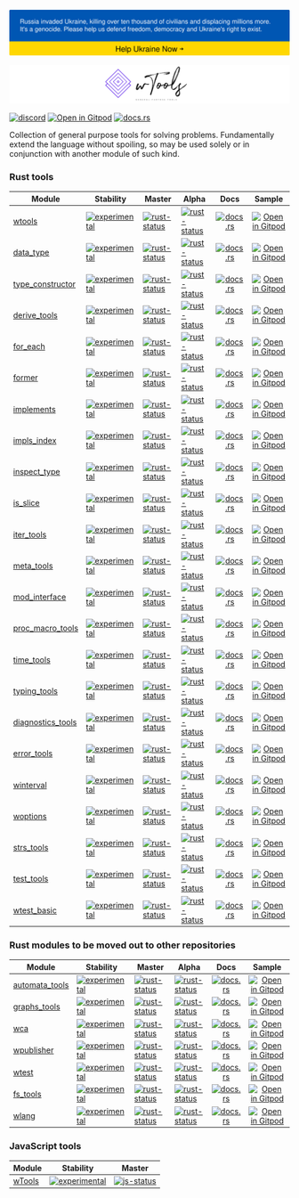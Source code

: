 [![Stand With Ukraine](https://raw.githubusercontent.com/vshymanskyy/StandWithUkraine/main/banner2-direct.svg)](https://stand-with-ukraine.pp.ua)

![wTools](./asset/img/logo_v3_trans_wide.png)

<!-- # Repository :: Tools -->

[![discord](https://img.shields.io/discord/872391416519737405?color=eee&logo=discord&logoColor=eee&label=ask)](https://discord.gg/m3YfbXpUUY)
[![Open in Gitpod](https://raster.shields.io/static/v1?label=try&message=online&color=eee&logo=gitpod&logoColor=eee)](https://gitpod.io/#RUN_PATH=.,SAMPLE_FILE=sample%2Frust%2Fwtools_trivial_sample%2Fsrc%2Fmain.rs,RUN_POSTFIX=--example%20wtools_trivial_sample/https://github.com/Wandalen/wTools)
[![docs.rs](https://raster.shields.io/static/v1?label=docs&message=online&color=eee&logo=docsdotrs&logoColor=eee)](https://docs.rs/wtools)

Collection of general purpose tools for solving problems. Fundamentally extend the language without spoiling, so may be used solely or in conjunction with another module of such kind.

### Rust tools

<!-- {{# generate.modules_index{} #}} -->

| Module | Stability | Master | Alpha | Docs | Sample |
|--------|-----------|--------|-------|:----:|:------:|
| [wtools](./module/rust/wtools) | [![experimental](https://raster.shields.io/static/v1?label=&message=experimental&color=orange)](https://github.com/emersion/stability-badges#experimental) | [![rust-status](https://img.shields.io/github/workflow/status/Wandalen/wTools/wtools?label=)](https://github.com/Wandalen/wTools/actions/workflows/ModulewToolsPush.yml) | [![rust-status](https://img.shields.io/github/workflow/status/Wandalen/wTools/wtools/alpha?label=)](https://github.com/Wandalen/wTools/actions/workflows/ModulewToolsPush.yml) | [![docs.rs](https://raster.shields.io/static/v1?label=&message=docs&color=eee)](https://docs.rs/wtools) | [![Open in Gitpod](https://raster.shields.io/static/v1?label=&message=try&color=eee)](https://gitpod.io/#RUN_PATH=.,SAMPLE_FILE=sample%2Frust%2Fwtools_trivial_sample%2Fsrc%2Fmain.rs,RUN_POSTFIX=--example%20wtools_trivial_sample/https://github.com/Wandalen/wTools) |
| [data_type](./module/rust/data_type) | [![experimental](https://raster.shields.io/static/v1?label=&message=experimental&color=orange)](https://github.com/emersion/stability-badges#experimental) | [![rust-status](https://img.shields.io/github/workflow/status/Wandalen/wTools/data_type?label=)](https://github.com/Wandalen/wTools/actions/workflows/ModuleDataTypePush.yml) | [![rust-status](https://img.shields.io/github/workflow/status/Wandalen/wTools/data_type/alpha?label=)](https://github.com/Wandalen/wTools/actions/workflows/ModuleDataTypePush.yml) | [![docs.rs](https://raster.shields.io/static/v1?label=&message=docs&color=eee)](https://docs.rs/data_type) | [![Open in Gitpod](https://raster.shields.io/static/v1?label=&message=try&color=eee)](https://gitpod.io/#RUN_PATH=.,SAMPLE_FILE=sample%2Frust%2Fdata_type_trivial_sample%2Fsrc%2Fmain.rs,RUN_POSTFIX=--example%20data_type_trivial_sample/https://github.com/Wandalen/wTools) |
| [type_constructor](./module/alias/type_constructor)  | [![experimental](https://raster.shields.io/static/v1?label=&message=experimental&color=orange)](https://github.com/emersion/stability-badges#experimental) | [![rust-status](https://img.shields.io/github/workflow/status/Wandalen/wTools/type_constructor?label=)](https://github.com/Wandalen/wTools/actions/workflows/ModuleTypeConstructorPush.yml)   | [![rust-status](https://img.shields.io/github/workflow/status/Wandalen/wTools/type_constructor/alpha?label=)](https://github.com/Wandalen/wTools/actions/workflows/ModuleTypeConstructorPush.yml)   | [![docs.rs](https://raster.shields.io/static/v1?label=&message=docs&color=eee)](https://docs.rs/type_constructor) | [![Open in Gitpod](https://raster.shields.io/static/v1?label=&message=try&color=eee)](https://gitpod.io/#RUN_PATH=.,SAMPLE_FILE=sample%2Frust%2Ftype_constructor_trivial_sample%2Fsrc%2Fmain.rs,RUN_POSTFIX=--example%20type_constructor_trivial_sample/https://github.com/Wandalen/wTools) |
| [derive_tools](./module/rust/derive_tools) | [![experimental](https://raster.shields.io/static/v1?label=&message=experimental&color=orange)](https://github.com/emersion/stability-badges#experimental) | [![rust-status](https://img.shields.io/github/workflow/status/Wandalen/wTools/derive_tools?label=)](https://github.com/Wandalen/wTools/actions/workflows/ModuleDeriveToolsPush.yml) | [![rust-status](https://img.shields.io/github/workflow/status/Wandalen/wTools/derive_tools/alpha?label=)](https://github.com/Wandalen/wTools/actions/workflows/ModuleDeriveToolsPush.yml) | [![docs.rs](https://raster.shields.io/static/v1?label=&message=docs&color=eee)](https://docs.rs/derive_tools) | [![Open in Gitpod](https://raster.shields.io/static/v1?label=&message=try&color=eee)](https://gitpod.io/#RUN_PATH=.,SAMPLE_FILE=sample%2Frust%2Fderive_tools_trivial_sample%2Fsrc%2Fmain.rs,RUN_POSTFIX=--example%20derive_tools_trivial_sample/https://github.com/Wandalen/wTools) |
| [for_each](./module/rust/for_each) | [![experimental](https://raster.shields.io/static/v1?label=&message=experimental&color=orange)](https://github.com/emersion/stability-badges#experimental) | [![rust-status](https://img.shields.io/github/workflow/status/Wandalen/wTools/for_each?label=)](https://github.com/Wandalen/wTools/actions/workflows/ModuleForEachPush.yml) | [![rust-status](https://img.shields.io/github/workflow/status/Wandalen/wTools/for_each/alpha?label=)](https://github.com/Wandalen/wTools/actions/workflows/ModuleForEachPush.yml) | [![docs.rs](https://raster.shields.io/static/v1?label=&message=docs&color=eee)](https://docs.rs/for_each) | [![Open in Gitpod](https://raster.shields.io/static/v1?label=&message=try&color=eee)](https://gitpod.io/#RUN_PATH=.,SAMPLE_FILE=sample%2Frust%2Ffor_each_trivial_sample%2Fsrc%2Fmain.rs,RUN_POSTFIX=--example%20for_each_trivial_sample/https://github.com/Wandalen/wTools) |
| [former](./module/rust/former) | [![experimental](https://raster.shields.io/static/v1?label=&message=experimental&color=orange)](https://github.com/emersion/stability-badges#experimental) | [![rust-status](https://img.shields.io/github/workflow/status/Wandalen/wTools/former?label=)](https://github.com/Wandalen/wTools/actions/workflows/ModuleFormerPush.yml) | [![rust-status](https://img.shields.io/github/workflow/status/Wandalen/wTools/former/alpha?label=)](https://github.com/Wandalen/wTools/actions/workflows/ModuleFormerPush.yml) | [![docs.rs](https://raster.shields.io/static/v1?label=&message=docs&color=eee)](https://docs.rs/former) | [![Open in Gitpod](https://raster.shields.io/static/v1?label=&message=try&color=eee)](https://gitpod.io/#RUN_PATH=.,SAMPLE_FILE=sample%2Frust%2Fformer_trivial_sample%2Fsrc%2Fmain.rs,RUN_POSTFIX=--example%20former_trivial_sample/https://github.com/Wandalen/wTools) |
| [implements](./module/rust/implements) | [![experimental](https://raster.shields.io/static/v1?label=&message=experimental&color=orange)](https://github.com/emersion/stability-badges#experimental) | [![rust-status](https://img.shields.io/github/workflow/status/Wandalen/wTools/implements?label=)](https://github.com/Wandalen/wTools/actions/workflows/ModuleImplementsPush.yml) | [![rust-status](https://img.shields.io/github/workflow/status/Wandalen/wTools/implements/alpha?label=)](https://github.com/Wandalen/wTools/actions/workflows/ModuleImplementsPush.yml) | [![docs.rs](https://raster.shields.io/static/v1?label=&message=docs&color=eee)](https://docs.rs/implements) | [![Open in Gitpod](https://raster.shields.io/static/v1?label=&message=try&color=eee)](https://gitpod.io/#RUN_PATH=.,SAMPLE_FILE=sample%2Frust%2Fimplements_trivial_sample%2Fsrc%2Fmain.rs,RUN_POSTFIX=--example%20implements_trivial_sample/https://github.com/Wandalen/wTools) |
| [impls_index](./module/rust/impls_index) | [![experimental](https://raster.shields.io/static/v1?label=&message=experimental&color=orange)](https://github.com/emersion/stability-badges#experimental) | [![rust-status](https://img.shields.io/github/workflow/status/Wandalen/wTools/impls_index?label=)](https://github.com/Wandalen/wTools/actions/workflows/ModuleImplsIndexPush.yml) | [![rust-status](https://img.shields.io/github/workflow/status/Wandalen/wTools/impls_index/alpha?label=)](https://github.com/Wandalen/wTools/actions/workflows/ModuleImplsIndexPush.yml) | [![docs.rs](https://raster.shields.io/static/v1?label=&message=docs&color=eee)](https://docs.rs/impls_index) | [![Open in Gitpod](https://raster.shields.io/static/v1?label=&message=try&color=eee)](https://gitpod.io/#RUN_PATH=.,SAMPLE_FILE=sample%2Frust%2Fimpls_index_trivial_sample%2Fsrc%2Fmain.rs,RUN_POSTFIX=--example%20impls_index_trivial_sample/https://github.com/Wandalen/wTools) |
| [inspect_type](./module/rust/inspect_type) | [![experimental](https://raster.shields.io/static/v1?label=&message=experimental&color=orange)](https://github.com/emersion/stability-badges#experimental) | [![rust-status](https://img.shields.io/github/workflow/status/Wandalen/wTools/inspect_type?label=)](https://github.com/Wandalen/wTools/actions/workflows/ModuleInspectTypePush.yml) | [![rust-status](https://img.shields.io/github/workflow/status/Wandalen/wTools/inspect_type/alpha?label=)](https://github.com/Wandalen/wTools/actions/workflows/ModuleInspectTypePush.yml) | [![docs.rs](https://raster.shields.io/static/v1?label=&message=docs&color=eee)](https://docs.rs/inspect_type) | [![Open in Gitpod](https://raster.shields.io/static/v1?label=&message=try&color=eee)](https://gitpod.io/#RUN_PATH=.,SAMPLE_FILE=sample%2Frust%2Finspect_type_trivial_sample%2Fsrc%2Fmain.rs,RUN_POSTFIX=--example%20inspect_type_trivial_sample/https://github.com/Wandalen/wTools) |
| [is_slice](./module/rust/is_slice) | [![experimental](https://raster.shields.io/static/v1?label=&message=experimental&color=orange)](https://github.com/emersion/stability-badges#experimental) | [![rust-status](https://img.shields.io/github/workflow/status/Wandalen/wTools/is_slice?label=)](https://github.com/Wandalen/wTools/actions/workflows/ModuleIsSlicePush.yml) | [![rust-status](https://img.shields.io/github/workflow/status/Wandalen/wTools/is_slice/alpha?label=)](https://github.com/Wandalen/wTools/actions/workflows/ModuleIsSlicePush.yml) | [![docs.rs](https://raster.shields.io/static/v1?label=&message=docs&color=eee)](https://docs.rs/is_slice) | [![Open in Gitpod](https://raster.shields.io/static/v1?label=&message=try&color=eee)](https://gitpod.io/#RUN_PATH=.,SAMPLE_FILE=sample%2Frust%2Fis_slice_trivial_sample%2Fsrc%2Fmain.rs,RUN_POSTFIX=--example%20is_slice_trivial_sample/https://github.com/Wandalen/wTools) |
| [iter_tools](./module/rust/iter_tools) | [![experimental](https://raster.shields.io/static/v1?label=&message=experimental&color=orange)](https://github.com/emersion/stability-badges#experimental) | [![rust-status](https://img.shields.io/github/workflow/status/Wandalen/wTools/iter_tools?label=)](https://github.com/Wandalen/wTools/actions/workflows/ModuleIterToolsPush.yml) | [![rust-status](https://img.shields.io/github/workflow/status/Wandalen/wTools/iter_tools/alpha?label=)](https://github.com/Wandalen/wTools/actions/workflows/ModuleIterToolsPush.yml) | [![docs.rs](https://raster.shields.io/static/v1?label=&message=docs&color=eee)](https://docs.rs/iter_tools) | [![Open in Gitpod](https://raster.shields.io/static/v1?label=&message=try&color=eee)](https://gitpod.io/#RUN_PATH=.,SAMPLE_FILE=sample%2Frust%2Fiter_tools_trivial_sample%2Fsrc%2Fmain.rs,RUN_POSTFIX=--example%20iter_tools_trivial_sample/https://github.com/Wandalen/wTools) |
| [meta_tools](./module/rust/meta_tools) | [![experimental](https://raster.shields.io/static/v1?label=&message=experimental&color=orange)](https://github.com/emersion/stability-badges#experimental) | [![rust-status](https://img.shields.io/github/workflow/status/Wandalen/wTools/meta_tools?label=)](https://github.com/Wandalen/wTools/actions/workflows/ModuleMetaToolsPush.yml) | [![rust-status](https://img.shields.io/github/workflow/status/Wandalen/wTools/meta_tools/alpha?label=)](https://github.com/Wandalen/wTools/actions/workflows/ModuleMetaToolsPush.yml) | [![docs.rs](https://raster.shields.io/static/v1?label=&message=docs&color=eee)](https://docs.rs/meta_tools) | [![Open in Gitpod](https://raster.shields.io/static/v1?label=&message=try&color=eee)](https://gitpod.io/#RUN_PATH=.,SAMPLE_FILE=sample%2Frust%2Fmeta_tools_trivial_sample%2Fsrc%2Fmain.rs,RUN_POSTFIX=--example%20meta_tools_trivial_sample/https://github.com/Wandalen/wTools) |
| [mod_interface](./module/rust/mod_interface) | [![experimental](https://raster.shields.io/static/v1?label=&message=experimental&color=orange)](https://github.com/emersion/stability-badges#experimental) | [![rust-status](https://img.shields.io/github/workflow/status/Wandalen/wTools/mod_interface?label=)](https://github.com/Wandalen/wTools/actions/workflows/ModuleModInterfacePush.yml) | [![rust-status](https://img.shields.io/github/workflow/status/Wandalen/wTools/mod_interface/alpha?label=)](https://github.com/Wandalen/wTools/actions/workflows/ModuleModInterfacePush.yml) | [![docs.rs](https://raster.shields.io/static/v1?label=&message=docs&color=eee)](https://docs.rs/mod_interface) | [![Open in Gitpod](https://raster.shields.io/static/v1?label=&message=try&color=eee)](https://gitpod.io/#RUN_PATH=.,SAMPLE_FILE=sample%2Frust%2Fmod_interface_trivial_sample%2Fsrc%2Fmain.rs,RUN_POSTFIX=--example%20mod_interface_trivial_sample/https://github.com/Wandalen/wTools) |
| [proc_macro_tools](./module/rust/proc_macro_tools) | [![experimental](https://raster.shields.io/static/v1?label=&message=experimental&color=orange)](https://github.com/emersion/stability-badges#experimental) | [![rust-status](https://img.shields.io/github/workflow/status/Wandalen/wTools/proc_macro_tools?label=)](https://github.com/Wandalen/wTools/actions/workflows/ModuleProcMacroToolsPush.yml) | [![rust-status](https://img.shields.io/github/workflow/status/Wandalen/wTools/proc_macro_tools/alpha?label=)](https://github.com/Wandalen/wTools/actions/workflows/ModuleProcMacroToolsPush.yml) | [![docs.rs](https://raster.shields.io/static/v1?label=&message=docs&color=eee)](https://docs.rs/proc_macro_tools) | [![Open in Gitpod](https://raster.shields.io/static/v1?label=&message=try&color=eee)](https://gitpod.io/#RUN_PATH=.,SAMPLE_FILE=sample%2Frust%2Fproc_macro_tools_trivial_sample%2Fsrc%2Fmain.rs,RUN_POSTFIX=--example%20proc_macro_tools_trivial_sample/https://github.com/Wandalen/wTools) |
| [time_tools](./module/rust/time_tools) | [![experimental](https://raster.shields.io/static/v1?label=&message=experimental&color=orange)](https://github.com/emersion/stability-badges#experimental) | [![rust-status](https://img.shields.io/github/workflow/status/Wandalen/wTools/time_tools?label=)](https://github.com/Wandalen/wTools/actions/workflows/ModuleTimeToolsPush.yml) | [![rust-status](https://img.shields.io/github/workflow/status/Wandalen/wTools/time_tools/alpha?label=)](https://github.com/Wandalen/wTools/actions/workflows/ModuleTimeToolsPush.yml) | [![docs.rs](https://raster.shields.io/static/v1?label=&message=docs&color=eee)](https://docs.rs/time_tools) | [![Open in Gitpod](https://raster.shields.io/static/v1?label=&message=try&color=eee)](https://gitpod.io/#RUN_PATH=.,SAMPLE_FILE=sample%2Frust%2Ftime_tools_trivial_sample%2Fsrc%2Fmain.rs,RUN_POSTFIX=--example%20time_tools_trivial_sample/https://github.com/Wandalen/wTools) |
| [typing_tools](./module/rust/typing_tools) | [![experimental](https://raster.shields.io/static/v1?label=&message=experimental&color=orange)](https://github.com/emersion/stability-badges#experimental) | [![rust-status](https://img.shields.io/github/workflow/status/Wandalen/wTools/typing_tools?label=)](https://github.com/Wandalen/wTools/actions/workflows/ModuleTypingToolsPush.yml) | [![rust-status](https://img.shields.io/github/workflow/status/Wandalen/wTools/typing_tools/alpha?label=)](https://github.com/Wandalen/wTools/actions/workflows/ModuleTypingToolsPush.yml) | [![docs.rs](https://raster.shields.io/static/v1?label=&message=docs&color=eee)](https://docs.rs/typing_tools) | [![Open in Gitpod](https://raster.shields.io/static/v1?label=&message=try&color=eee)](https://gitpod.io/#RUN_PATH=.,SAMPLE_FILE=sample%2Frust%2Ftyping_tools_trivial_sample%2Fsrc%2Fmain.rs,RUN_POSTFIX=--example%20typing_tools_trivial_sample/https://github.com/Wandalen/wTools) |
| [diagnostics_tools](./module/rust/diagnostics_tools) | [![experimental](https://raster.shields.io/static/v1?label=&message=experimental&color=orange)](https://github.com/emersion/stability-badges#experimental) | [![rust-status](https://img.shields.io/github/workflow/status/Wandalen/wTools/diagnostics_tools?label=)](https://github.com/Wandalen/wTools/actions/workflows/ModuleDiagnosticsToolsPush.yml) | [![rust-status](https://img.shields.io/github/workflow/status/Wandalen/wTools/diagnostics_tools/alpha?label=)](https://github.com/Wandalen/wTools/actions/workflows/ModuleDiagnosticsToolsPush.yml) | [![docs.rs](https://raster.shields.io/static/v1?label=&message=docs&color=eee)](https://docs.rs/typing_tools) | [![Open in Gitpod](https://raster.shields.io/static/v1?label=&message=try&color=eee)](https://gitpod.io/#RUN_PATH=.,SAMPLE_FILE=sample%2Frust%2Fdiagnostics_tools_trivial_sample%2Fsrc%2Fmain.rs,RUN_POSTFIX=--example%20diagnostics_tools_trivial_sample/https://github.com/Wandalen/wTools) |
| [error_tools](./module/rust/error_tools) | [![experimental](https://raster.shields.io/static/v1?label=&message=experimental&color=orange)](https://github.com/emersion/stability-badges#experimental) | [![rust-status](https://img.shields.io/github/workflow/status/Wandalen/wTools/error_tools?label=)](https://github.com/Wandalen/wTools/actions/workflows/ModuleErrorToolsPush.yml) | [![rust-status](https://img.shields.io/github/workflow/status/Wandalen/wTools/error_tools/alpha?label=)](https://github.com/Wandalen/wTools/actions/workflows/ModuleErrorToolsPush.yml) | [![docs.rs](https://raster.shields.io/static/v1?label=&message=docs&color=eee)](https://docs.rs/error_tools) | [![Open in Gitpod](https://raster.shields.io/static/v1?label=&message=try&color=eee)](https://gitpod.io/#RUN_PATH=.,SAMPLE_FILE=sample%2Frust%2Ferror_tools_trivial_sample%2Fsrc%2Fmain.rs,RUN_POSTFIX=--example%20error_tools_trivial_sample/https://github.com/Wandalen/wTools) |
| [winterval](./module/rust/winterval) | [![experimental](https://raster.shields.io/static/v1?label=&message=experimental&color=orange)](https://github.com/emersion/stability-badges#experimental) | [![rust-status](https://img.shields.io/github/workflow/status/Wandalen/wTools/winterval?label=)](https://github.com/Wandalen/wTools/actions/workflows/ModulewIntervalPush.yml) | [![rust-status](https://img.shields.io/github/workflow/status/Wandalen/wTools/winterval/alpha?label=)](https://github.com/Wandalen/wTools/actions/workflows/ModulewIntervalPush.yml) | [![docs.rs](https://raster.shields.io/static/v1?label=&message=docs&color=eee)](https://docs.rs/winterval) | [![Open in Gitpod](https://raster.shields.io/static/v1?label=&message=try&color=eee)](https://gitpod.io/#RUN_PATH=.,SAMPLE_FILE=sample%2Frust%2Fwinterval_trivial_sample%2Fsrc%2Fmain.rs,RUN_POSTFIX=--example%20winterval_trivial_sample/https://github.com/Wandalen/wTools) |
| [woptions](./module/rust/woptions) | [![experimental](https://raster.shields.io/static/v1?label=&message=experimental&color=orange)](https://github.com/emersion/stability-badges#experimental) | [![rust-status](https://img.shields.io/github/workflow/status/Wandalen/wTools/woptions?label=)](https://github.com/Wandalen/wTools/actions/workflows/ModulewOptionsPush.yml) | [![rust-status](https://img.shields.io/github/workflow/status/Wandalen/wTools/woptions/alpha?label=)](https://github.com/Wandalen/wTools/actions/workflows/ModulewOptionsPush.yml) | [![docs.rs](https://raster.shields.io/static/v1?label=&message=docs&color=eee)](https://docs.rs/woptions) | [![Open in Gitpod](https://raster.shields.io/static/v1?label=&message=try&color=eee)](https://gitpod.io/#RUN_PATH=.,SAMPLE_FILE=sample%2Frust%2Fwoptions_trivial_sample%2Fsrc%2Fmain.rs,RUN_POSTFIX=--example%20woptions_trivial_sample/https://github.com/Wandalen/wTools) |
| [strs_tools](./module/rust/strs_tools) | [![experimental](https://raster.shields.io/static/v1?label=&message=experimental&color=orange)](https://github.com/emersion/stability-badges#experimental) | [![rust-status](https://img.shields.io/github/workflow/status/Wandalen/wTools/strs_tools?label=)](https://github.com/Wandalen/wTools/actions/workflows/ModuleStrsToolsPush.yml) | [![rust-status](https://img.shields.io/github/workflow/status/Wandalen/wTools/strs_tools/alpha?label=)](https://github.com/Wandalen/wTools/actions/workflows/ModuleStrsToolsPush.yml) | [![docs.rs](https://raster.shields.io/static/v1?label=&message=docs&color=eee)](https://docs.rs/strs_tools) | [![Open in Gitpod](https://raster.shields.io/static/v1?label=&message=try&color=eee)](https://gitpod.io/#RUN_PATH=.,SAMPLE_FILE=sample%2Frust%2Fstrs_tools_trivial_sample%2Fsrc%2Fmain.rs,RUN_POSTFIX=--example%20strs_tools_trivial_sample/https://github.com/Wandalen/wTools) |
| [test_tools](./module/rust/test_tools) | [![experimental](https://raster.shields.io/static/v1?label=&message=experimental&color=orange)](https://github.com/emersion/stability-badges#experimental) | [![rust-status](https://img.shields.io/github/workflow/status/Wandalen/wTools/test_tools?label=)](https://github.com/Wandalen/wTools/actions/workflows/ModuleTestToolsPush.yml) | [![rust-status](https://img.shields.io/github/workflow/status/Wandalen/wTools/test_tools/alpha?label=)](https://github.com/Wandalen/wTools/actions/workflows/ModuleTestToolsPush.yml) | [![docs.rs](https://raster.shields.io/static/v1?label=&message=docs&color=eee)](https://docs.rs/test_tools) | [![Open in Gitpod](https://raster.shields.io/static/v1?label=&message=try&color=eee)](https://gitpod.io/#RUN_PATH=.,SAMPLE_FILE=sample%2Frust%2Ftest_tools_trivial_sample%2Fsrc%2Fmain.rs,RUN_POSTFIX=--example%20test_tools_trivial_sample/https://github.com/Wandalen/wTools) |
| [wtest_basic](./module/rust/wtest_basic) | [![experimental](https://raster.shields.io/static/v1?label=&message=experimental&color=orange)](https://github.com/emersion/stability-badges#experimental) | [![rust-status](https://img.shields.io/github/workflow/status/Wandalen/wTools/wtest_basic?label=)](https://github.com/Wandalen/wTools/actions/workflows/ModulewTestBasicPush.yml) | [![rust-status](https://img.shields.io/github/workflow/status/Wandalen/wTools/wtest_basic/alpha?label=)](https://github.com/Wandalen/wTools/actions/workflows/ModulewTestBasicPush.yml) | [![docs.rs](https://raster.shields.io/static/v1?label=&message=docs&color=eee)](https://docs.rs/wtest_basic) | [![Open in Gitpod](https://raster.shields.io/static/v1?label=&message=try&color=eee)](https://gitpod.io/#RUN_PATH=.,SAMPLE_FILE=sample%2Frust%2Fwtest_basic_trivial_sample%2Fsrc%2Fmain.rs,RUN_POSTFIX=--example%20wtest_basic_trivial_sample/https://github.com/Wandalen/wTools) |

### Rust modules to be moved out to other repositories

| Module | Stability | Master | Alpha | Docs | Sample |
|--------|-----------|--------|-------|:----:|:------:|
| [automata_tools](./module/move/automata_tools) | [![experimental](https://raster.shields.io/static/v1?label=&message=experimental&color=orange)](https://github.com/emersion/stability-badges#experimental) | [![rust-status](https://img.shields.io/github/workflow/status/Wandalen/wTools/automata_tools?label=)](https://github.com/Wandalen/wTools/actions/workflows/ModuleAutomataToolsPush.yml) | [![rust-status](https://img.shields.io/github/workflow/status/Wandalen/wTools/automata_tools/alpha?label=)](https://github.com/Wandalen/wTools/actions/workflows/ModuleAutomataToolsPush.yml) | [![docs.rs](https://raster.shields.io/static/v1?label=&message=docs&color=eee)](https://docs.rs/automata_tools) |  [![Open in Gitpod](https://raster.shields.io/static/v1?label=&message=try&color=eee)](https://gitpod.io/#RUN_PATH=.,SAMPLE_FILE=sample%2Frust%2Fautomata_tools_trivial_sample%2Fsrc%2Fmain.rs,RUN_POSTFIX=--example%20automata_tools_trivial_sample/https://github.com/Wandalen/wTools) |
| [graphs_tools](./module/move/graphs_tools) | [![experimental](https://raster.shields.io/static/v1?label=&message=experimental&color=orange)](https://github.com/emersion/stability-badges#experimental) | [![rust-status](https://img.shields.io/github/workflow/status/Wandalen/wTools/graphs_tools?label=)](https://github.com/Wandalen/wTools/actions/workflows/ModuleGraphsToolsPush.yml) | [![rust-status](https://img.shields.io/github/workflow/status/Wandalen/wTools/graphs_tools/alpha?label=)](https://github.com/Wandalen/wTools/actions/workflows/ModuleGraphsToolsPush.yml) | [![docs.rs](https://raster.shields.io/static/v1?label=&message=docs&color=eee)](https://docs.rs/graphs_tools) | [![Open in Gitpod](https://raster.shields.io/static/v1?label=&message=try&color=eee)](https://gitpod.io/#RUN_PATH=.,SAMPLE_FILE=sample%2Frust%2Fgraphs_tools_trivial_sample%2Fsrc%2Fmain.rs,RUN_POSTFIX=--example%20graphs_tools_trivial_sample/https://github.com/Wandalen/wTools) |
| [wca](./module/move/wca) | [![experimental](https://raster.shields.io/static/v1?label=&message=experimental&color=orange)](https://github.com/emersion/stability-badges#experimental) | [![rust-status](https://img.shields.io/github/workflow/status/Wandalen/wTools/wca?label=)](https://github.com/Wandalen/wTools/actions/workflows/ModulewCaPush.yml) | [![rust-status](https://img.shields.io/github/workflow/status/Wandalen/wTools/wca/alpha?label=)](https://github.com/Wandalen/wTools/actions/workflows/ModulewCaPush.yml) | [![docs.rs](https://raster.shields.io/static/v1?label=&message=docs&color=eee)](https://docs.rs/wca) | [![Open in Gitpod](https://raster.shields.io/static/v1?label=&message=try&color=eee)](https://gitpod.io/#RUN_PATH=.,SAMPLE_FILE=sample%2Frust%2Fwca_trivial_sample%2Fsrc%2Fmain.rs,RUN_POSTFIX=--example%20wca_trivial_sample/https://github.com/Wandalen/wTools) |
| [wpublisher](./module/move/wpublisher) | [![experimental](https://raster.shields.io/static/v1?label=&message=experimental&color=orange)](https://github.com/emersion/stability-badges#experimental) | [![rust-status](https://img.shields.io/github/workflow/status/Wandalen/wTools/wpublisher?label=)](https://github.com/Wandalen/wTools/actions/workflows/ModulewPublisherPush.yml) | [![rust-status](https://img.shields.io/github/workflow/status/Wandalen/wTools/wpublisher/alpha?label=)](https://github.com/Wandalen/wTools/actions/workflows/ModulewPublisherPush.yml) | [![docs.rs](https://raster.shields.io/static/v1?label=&message=docs&color=eee)](https://docs.rs/wpublisher) | [![Open in Gitpod](https://raster.shields.io/static/v1?label=&message=try&color=eee)](https://gitpod.io/#RUN_PATH=.,SAMPLE_FILE=sample%2Frust%2Fwpublisher_trivial_sample%2Fsrc%2Fmain.rs,RUN_POSTFIX=--example%20wpublisher_trivial_sample/https://github.com/Wandalen/wTools) |
| [wtest](./module/move/wtest) | [![experimental](https://raster.shields.io/static/v1?label=&message=experimental&color=orange)](https://github.com/emersion/stability-badges#experimental) | [![rust-status](https://img.shields.io/github/workflow/status/Wandalen/wTools/wtest?label=)](https://github.com/Wandalen/wTools/actions/workflows/ModulewTestPush.yml) | [![rust-status](https://img.shields.io/github/workflow/status/Wandalen/wTools/wtest/alpha?label=)](https://github.com/Wandalen/wTools/actions/workflows/ModulewTestPush.yml) | [![docs.rs](https://raster.shields.io/static/v1?label=&message=docs&color=eee)](https://docs.rs/wtest) | [![Open in Gitpod](https://raster.shields.io/static/v1?label=&message=try&color=eee)](https://gitpod.io/#RUN_PATH=.,SAMPLE_FILE=sample%2Frust%2Fwtest_trivial_sample%2Fsrc%2Fmain.rs,RUN_POSTFIX=--example%20wtest_trivial_sample/https://github.com/Wandalen/wTools) |
| [fs_tools](./module/move/fs_tools) | [![experimental](https://raster.shields.io/static/v1?label=&message=experimental&color=orange)](https://github.com/emersion/stability-badges#experimental) | [![rust-status](https://img.shields.io/github/workflow/status/Wandalen/wTools/fs_tools?label=)](https://github.com/Wandalen/wTools/actions/workflows/ModuleFsToolsPush.yml) | [![rust-status](https://img.shields.io/github/workflow/status/Wandalen/wTools/fs_tools/alpha?label=)](https://github.com/Wandalen/wTools/actions/workflows/ModuleFsToolsPush.yml) | [![docs.rs](https://raster.shields.io/static/v1?label=&message=docs&color=eee)](https://docs.rs/fs_tools) | [![Open in Gitpod](https://raster.shields.io/static/v1?label=&message=try&color=eee)](https://gitpod.io/#RUN_PATH=.,SAMPLE_FILE=sample%2Frust%2Ffs_tools_trivial_sample%2Fsrc%2Fmain.rs,RUN_POSTFIX=--example%20fs_tools_trivial_sample/https://github.com/Wandalen/wTools) |
| [wlang](./module/move/wlang) | [![experimental](https://raster.shields.io/static/v1?label=&message=experimental&color=orange)](https://github.com/emersion/stability-badges#experimental) | [![rust-status](https://img.shields.io/github/workflow/status/Wandalen/wTools/wlang?label=)](https://github.com/Wandalen/wTools/actions/workflows/ModuleFsToolsPush.yml) | [![rust-status](https://img.shields.io/github/workflow/status/Wandalen/wTools/wlang/alpha?label=)](https://github.com/Wandalen/wTools/actions/workflows/ModulewLangPush.yml) | [![docs.rs](https://raster.shields.io/static/v1?label=&message=docs&color=eee)](https://docs.rs/wlang) | [![Open in Gitpod](https://raster.shields.io/static/v1?label=&message=try&color=eee)](https://gitpod.io/#RUN_PATH=.,SAMPLE_FILE=sample%2Frust%2Fwlang_trivial_sample%2Fsrc%2Fmain.rs,RUN_POSTFIX=--example%20wlang_trivial_sample/https://github.com/Wandalen/wTools) |

### JavaScript tools

| Module | Stability | Master |
|--------|-----------|--------|
| [wTools](./module/js/wTools) | [![experimental](https://raster.shields.io/static/v1?label=&message=experimental&color=orange)](https://github.com/emersion/stability-badges#experimental) | [![js-status](https://img.shields.io/github/workflow/status/Wandalen/wTools/js_publish?label=)](https://github.com/Wandalen/wTools/actions/workflows/StandardJsPublish.yml) |
